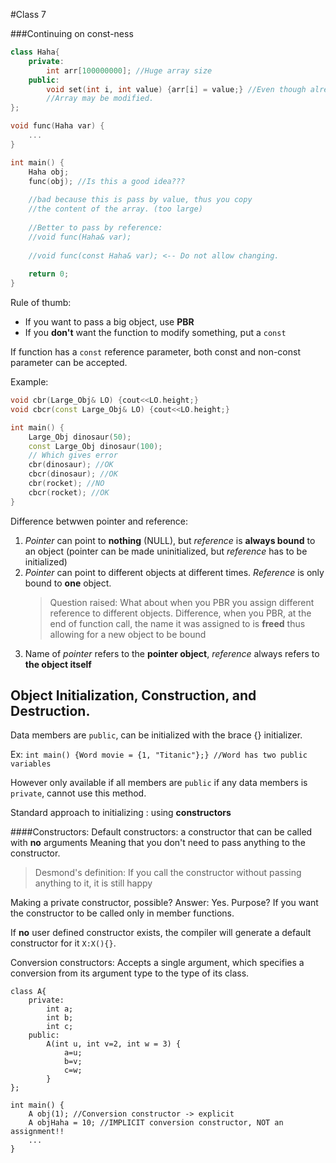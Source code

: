 #Class 7 


###Continuing on const-ness
```cpp
class Haha{
    private:
        int arr[100000000]; //Huge array size
    public:
        void set(int i, int value) {arr[i] = value;} //Even though already pass by reference, this still poses a problem
        //Array may be modified.
};

void func(Haha var) {
    ...
}

int main() {
    Haha obj;
    func(obj); //Is this a good idea???
    
    //bad because this is pass by value, thus you copy 
    //the content of the array. (too large)
    
    //Better to pass by reference:
    //void func(Haha& var);
    
    //void func(const Haha& var); <-- Do not allow changing.
    
    return 0;
}
```

Rule of thumb:
- If you want to pass a big object, use **PBR**
- If you **don't** want the function to modify something, put a `const`

If function has a `const` reference parameter, both const and non-const parameter
can be accepted.

Example:
```cpp
void cbr(Large_Obj& LO) {cout<<LO.height;}
void cbcr(const Large_Obj& LO) {cout<<LO.height;}

int main() {
    Large_Obj dinosaur(50);
    const Large_Obj dinosaur(100);
    // Which gives error
    cbr(dinosaur); //OK
    cbcr(dinosaur); //OK
    cbr(rocket); //NO
    cbcr(rocket); //OK
}
```

Difference betwwen pointer and reference:
1. _Pointer_ can point to **nothing** (NULL), but _reference_ is **always bound**
to an object (pointer can be made uninitialized, but _reference_ has to be initialized)
2. _Pointer_ can point to different objects at different times. _Reference_ is only 
bound to **one** object.
    > Question raised: What about when you PBR you assign different reference to different objects. Difference, when you PBR, at the end of function call, the name it was assigned to is **freed** thus allowing for a new object to be bound
3. Name of *pointer* refers to the **pointer object**, *reference* always refers to **the object itself**

## Object Initialization, Construction, and Destruction.

Data members are `public`, can be initialized with the brace {} initializer.

Ex: `int main() {Word movie = {1, "Titanic"};} //Word has two public variables` 

However only available if all members are `public` if any data members
is `private`, cannot use this method.

Standard approach to initializing : using **constructors**

####Constructors:
Default constructors: a constructor that can be called with **no** arguments
Meaning that you don't need to pass anything to the constructor.

>Desmond's definition: If you call the constructor without passing anything to it, it is still happy

Making a private constructor, possible?
Answer: Yes. Purpose? If you want the constructor to be called only in member functions.

If **no** user defined constructor exists, the compiler will generate a default constructor
for it `X:X(){}`.

Conversion constructors: Accepts a single argument, which specifies a conversion from its
argument type to the type of its class.

```
class A{
    private:
        int a;
        int b;
        int c;
    public:
        A(int u, int v=2, int w = 3) {
            a=u;
            b=v;
            c=w;
        }
};

int main() {
    A obj(1); //Conversion constructor -> explicit
    A objHaha = 10; //IMPLICIT conversion constructor, NOT an assignment!!
    ...
}
```


